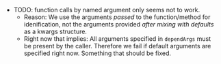 * TODO: function calls by named argument only seems not to work.
	* Reason: We use the arguments *passed* to the function/method for idenification, not the arguments provided *after mixing with defaults* as a kwargs structure.
	* Right now that implies: All arguments specified in `dependArgs` must be present by the caller. Therefore we fail if default arguments are specified right now. Something that should be fixed.












